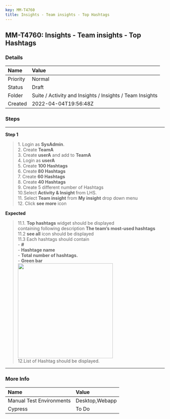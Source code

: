 ```yaml
---
key: MM-T4760
title: Insights - Team insights - Top Hashtags
---
```


## MM-T4760: Insights - Team insights - Top Hashtags

### Details

| Name     | Value                                                    |
| :------- | :------------------------------------------------------- |
| Priority | Normal                                                   |
| Status   | Draft                                                    |
| Folder   | Suite / Activity and Insights / Insights / Team Insights |
| Created  | 2022-04-04T19:56:48Z                                     |

### Steps

<hr/>

**Step 1**

> <article>1. Login as <strong>SysAdmin</strong>.<br />2. Create <strong>TeamA</strong><br />3. Create <strong>userA</strong> and add to <strong>TeamA</strong><br />4. Login as <strong>userA</strong><br />5. Create <strong>100 Hashtags</strong><br />6. Create<strong> 80 Hashtags</strong><br />7. Create <strong>60 Hashtags</strong><br />8. Create<strong> 40 Hashtags</strong><br />9. Create 5 different number of Hashtags<br />10.Select <strong>Activity &amp; Insight </strong>from LHS.<br />11. Select <strong>Team insight</strong> from <strong>My insight</strong> drop down menu<br />12. Click <strong>see more</strong> icon</article>

**Expected**

> <article>11.1. <strong>Top hashtags </strong>widget should be displayed<br />containing following description <strong>The team’s most-used hashtags</strong><br />11.2 <strong>see all</strong> icon should be displayed<br />11.3 Each hashtags should contain<br />- <strong>#</strong><br />- <strong>Hashtage name</strong><br />- <strong>Total number of hashtags.</strong><br />- <strong>Green bar</strong><br /><img src="https://smartbear-tm4j-prod-us-west-2-attachment-rich-text.s3.us-west-2.amazonaws.com/embedded-f3277290f945470c4add5d21ef3dc7ca7b74388fc7152bfb6b99ae58c66a95a8-1649173608069-1649173608069.png" style="width:300px" class="fr-fic fr-fil fr-dib" /><br />12.List of Hashtag should be displayed.</article>

<hr/>

### More Info

| Name                     | Value          |
| :----------------------- | :------------- |
| Manual Test Environments | Desktop,Webapp |
| Cypress                  | To Do          |
